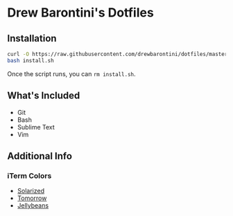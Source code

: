 Drew Barontini's Dotfiles
=========================

Installation
------------

```bash
curl -O https://raw.githubusercontent.com/drewbarontini/dotfiles/master/install.sh
bash install.sh
```

Once the script runs, you can `rm install.sh`.

What's Included
---------------

- Git
- Bash
- Sublime Text
- Vim

Additional Info
---------------

### iTerm Colors

- [Solarized](https://github.com/altercation/solarized/tree/master/iterm2-colors-solarized)
- [Tomorrow](https://github.com/chriskempson/tomorrow-theme/tree/master/iTerm2)
- [Jellybeans](https://github.com/qtpi/Jellybeans.itermcolors)

